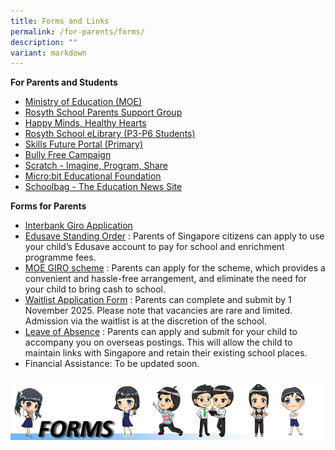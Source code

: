 ```yaml
---
title: Forms and Links
permalink: /for-parents/forms/
description: ""
variant: markdown
---
```

**For Parents and Students**
* [Ministry of Education (MOE)](https://www.moe.gov.sg/)
* [Rosyth School Parents Support Group](http://rosythpsg.com/)
* [Happy Minds, Healthy Hearts](https://sites.google.com/moe.edu.sg/rosythhmhh/home)
* [Rosyth School eLibrary (P3-P6 Students)](https://schoolibrary.moe.edu.sg/rosyth/cgi-bin/spydus.exe/MSGTRN/WPAC/HOME)
* [Skills Future Portal (Primary)](https://www.myskillsfuture.gov.sg/content/student/en/primary.html)
* [Bully Free Campaign](http://bullyfree.sg/)
* [Scratch - Imagine, Program, Share](https://scratch.mit.edu/)
* [Micro:bit Educational Foundation](https://www.microbit.org/)
* [Schoolbag - The Education News Site](https://www.schoolbag.edu.sg/)
<p> </p>

**Forms for Parents**
* [Interbank Giro Application](https://www.moe.gov.sg/financial-matters/fees/egiro)
* [Edusave Standing Order](https://form.gov.sg/68511c58e85a5dd195cf326f)
: Parents of Singapore citizens can apply to use your child’s Edusave account to pay for school and enrichment programme fees.
* [MOE GIRO scheme](https://www.moe.gov.sg/financial-matters/fees/egiro)
: Parents can apply for the scheme, which provides a convenient and hassle-free arrangement, and eliminate the need for your child to bring cash to school.
* [Waitlist Application Form](https://go.gov.sg/rs-wait-list-application)
: Parents can complete and submit by 1 November 2025. Please note that vacancies are rare and limited. Admission via the waitlist is at the discretion of the school.
* [Leave of Absence](https://go.gov.sg/application-form-for-leave-of-absence)
: Parents can apply and submit for your child to accompany you on overseas postings. This will allow the child to maintain links with Singapore and retain their existing school places.
* Financial Assistance: To be updated soon.

![](/images/FORMS%20BANNER.png)